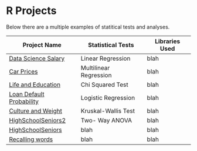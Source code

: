 # R Projects
Below there are a multiple examples of statitical tests and analyses.

| Project Name | Statistical Tests | Libraries Used |
| --- | --- | --- |
| <a href="https://tybinning.github.io/rprojects/consulting_project.html"> Data Science Salary </a> | Linear Regression | blah |
| <a href="https://tybinning.github.io/rprojects/CarPrices.html"> Car Prices </a> | Multilinear Regression | blah |
| <a href="https://tybinning.github.io/rprojects/MyChiSquaredTest.html"> Life and Education </a> | Chi Squared Test | blah |
| <a href="https://tybinning.github.io/rprojects/MyLogisticRegression.html"> Loan Default Probability </a> | Logistic Regression | blah |
| <a href="https://tybinning.github.io/rprojects/Food.html"> Culture and Weight </a> | Kruskal-Wallis Test | blah |
| <a href="https://tybinning.github.io/rprojects/HighSchoolSeniors2.html"> HighSchoolSeniors2 </a> | Two- Way ANOVA | blah |
| <a href="https://tybinning.github.io/rprojects/HighSchoolSeniors.html"> HighSchoolSeniors </a> | blah | blah |
| <a href="https://tybinning.github.io/rprojects/RecallingWords.html"> Recalling words </a> | blah | blah |
